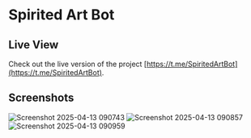 # Spirited Art Bot

## Live View
Check out the live version of the project [https://t.me/SpiritedArtBot](https://t.me/SpiritedArtBot).

## Screenshots

![Screenshot 2025-04-13 090743](https://github.com/user-attachments/assets/743a0bf4-8855-46b0-9893-dc2c8c276533)
![Screenshot 2025-04-13 090857](https://github.com/user-attachments/assets/dc2780dd-3dd3-467c-a74f-bdfd83d56db1)
![Screenshot 2025-04-13 090959](https://github.com/user-attachments/assets/6fd4f09e-d665-4715-ad79-b506bfe5934d)
